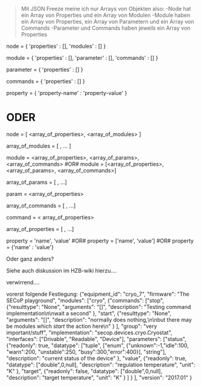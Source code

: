 > Mit JSON Freeze meine ich nur Arrays von Objekten also:
> -Node hat ein Array von Properties und ein Array von Modulen
> -Module haben ein Array von Properties, ein Array von Parametern und ein Array von Commands
> -Parameter und Commands haben jeweils ein Array von Properties

node = { 'properties' : [<property>],
         'modules'    : [<module>] }

module = { 'properties' : [<property>],
           'parameter'  : [<parameter>],
           'commands'   : [<command>] }

parameter = { 'properties' : [<property>] }

commands = { 'properties' : [<property>] }

property = { 'property-name' : 'property-value' }


ODER
====

node = [ <array_of_properties>, <array_of_modules> ]

array_of_modules = [ <module>, ... ]

module = <array_of_properties>, <array_of_params>, <array_of_commands>
#OR#
module = [<array_of_properties>, <array_of_params>, <array_of_commands>]

array_of_params = [ <param>, ...]

param = <array_of_properties>

array_of_commands = [ <command>, ...]

command = < array_of_properties>

array_of_properties = [ <property>, ...]

property = 'name', 'value'
#OR#
property = ['name', 'value']
#OR#
property = {'name' : 'value'}

Oder ganz anders?

Siehe auch diskussion im HZB-wiki hierzu....

verwirrend....

vorerst folgende Festlegung:
{"equipment_id": "cryo_7",
 "firmware": "The SECoP playground",
 "modules": ["cryo", {"commands": ["stop", {"resulttype": "None",
                                            "arguments": "[]",
                                            "description": "Testing command implementation\n\nwait a second"
                                           },
                                   "start", {"resulttype": "None",
                                             "arguments": "[]",
                                             "description": "normally does nothing,\n\nbut there may be modules which _start_ the action here\n"
                                            }
                                  ],
                       "group": "very important/stuff",
                       "implementation": "secop.devices.cryo.Cryostat",
                       "interfaces": ["Drivable", "Readable", "Device"],
                       "parameters": ["status", {"readonly": true,
                                                 "datatype": ["tuple", ["enum", {"unknown":-1,"idle":100, "warn":200, "unstable":250, "busy":300,"error":400}], "string"],
                                                 "description": "current status of the device"
                                                },
                                      "value", {"readonly": true,
                                                "datatype": ["double",0,null],
                                                "description": "regulation temperature",
                                                "unit": "K"
                                               },
                                      "target", {"readonly": false,
                                                 "datatype": ["double",0,null],
                                                 "description": "target temperature",
                                                 "unit": "K"
                                                }
                                   ]
                       }
              ],
 "version": "2017.01"
}

